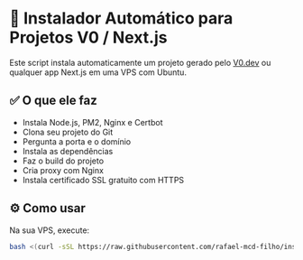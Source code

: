 # 🚀 Instalador Automático para Projetos V0 / Next.js

Este script instala automaticamente um projeto gerado pelo [V0.dev](https://v0.dev) ou qualquer app Next.js em uma VPS com Ubuntu.

## ✅ O que ele faz

- Instala Node.js, PM2, Nginx e Certbot
- Clona seu projeto do Git
- Pergunta a porta e o domínio
- Instala as dependências
- Faz o build do projeto
- Cria proxy com Nginx
- Instala certificado SSL gratuito com HTTPS

## ⚙️ Como usar

Na sua VPS, execute:

```bash
bash <(curl -sSL https://raw.githubusercontent.com/rafael-mcd-filho/instalador-v0/main/setup.sh)
